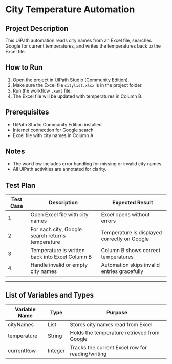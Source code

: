 # City Temperature Automation

## Project Description
This UiPath automation reads city names from an Excel file, searches Google for current temperatures, and writes the temperatures back to the Excel file.

## How to Run
1. Open the project in UiPath Studio (Community Edition).  
2. Make sure the Excel file `citylist.xlsx` is in the project folder.  
3. Run the workflow `.xaml` file.  
4. The Excel file will be updated with temperatures in Column B.

## Prerequisites
- UiPath Studio Community Edition installed  
- Internet connection for Google search  
- Excel file with city names in Column A

## Notes
- The workflow includes error handling for missing or invalid city names.
- All UiPath activities are annotated for clarity.
## Test Plan

| Test Case | Description                                    | Expected Result                           |
|-----------|------------------------------------------------|------------------------------------------|
| 1         | Open Excel file with city names                 | Excel opens without errors                |
| 2         | For each city, Google search returns temperature | Temperature is displayed correctly on Google |
| 3         | Temperature is written back into Excel Column B | Column B shows correct temperatures       |
| 4         | Handle invalid or empty city names               | Automation skips invalid entries gracefully |

---

## List of Variables and Types

| Variable Name | Type         | Purpose                              |
|---------------|--------------|------------------------------------|
| cityNames     | List<String> | Stores city names read from Excel  |
| temperature   | String       | Holds the temperature retrieved from Google |
| currentRow    | Integer      | Tracks the current Excel row for reading/writing |
